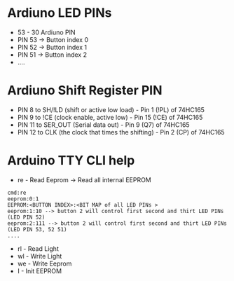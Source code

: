 

# Ardiuno LED PINs
* 53 - 30 Ardiuno PIN
* PIN 53 -> Button index 0 
* PIN 52 -> Button index 1 
* PIN 51 -> Button index 2
* .... 


# Ardiuno Shift Register PIN
* PIN  8 to SH/!LD (shift or active low load) - Pin 1 (!PL) of 74HC165
* PIN  9 to !CE (clock enable, active low) - Pin 15 (!CE) of 74HC165
* PIN 11 to SER_OUT (Serial data out) - Pin 9 (Q7) of 74HC165
* PIN 12 to CLK (the clock that times the shifting) - Pin 2 (CP) of 74HC165

# Arduino TTY CLI help
* re - Read Eeprom -> Read all internal EEPROM
```
cmd:re
eeprom:0:1
EEPROM:<BUTTON INDEX>:<BIT MAP of all LED PINs >
eeprom:1:10 --> button 2 will control first second and thirt LED PINs (LED PIN 52)
eeprom:2:111 --> button 2 will control first second and thirt LED PINs (LED PIN 53, 52 51)
....
```
* rl - Read Light
* wl - Write Light
* we - Write Eeprom
* I - Init EEPROM


